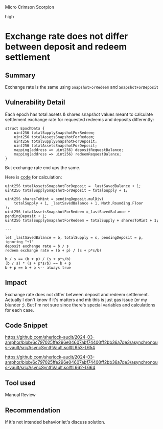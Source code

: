 Micro Crimson Scorpion

high

# Exchange rate does not differ between deposit and redeem settlement

## Summary

Exchange rate is the same using `SnapshotForRedeem` and `SnapshotForDeposit`

## Vulnerability Detail

Each epoch has total assets & shares snapshot values meant to calculate settlement exchange rate for requested redeems and deposits differently:
```solidity
struct EpochData {
    uint256 totalSupplySnapshotForRedeem;
    uint256 totalAssetsSnapshotForRedeem;
    uint256 totalSupplySnapshotForDeposit;
    uint256 totalAssetsSnapshotForDeposit;
    mapping(address => uint256) depositRequestBalance;
    mapping(address => uint256) redeemRequestBalance;
}
```

But exchange rate end ups the same.

Here is [code](https://github.com/sherlock-audit/2024-03-amphor/blob/6c797025ffe296e04607abf74400ff2bb36a7de3/asynchronous-vault/src/AsyncSynthVault.sol#L649-L664) for calculation:
```solidity
uint256 totalAssetsSnapshotForDeposit = _lastSavedBalance + 1;
uint256 totalSupplySnapshotForDeposit = totalSupply + 1;

uint256 sharesToMint = pendingDeposit.mulDiv(
    totalSupply + 1, _lastSavedBalance + 1, Math.Rounding.Floor
);
uint256 totalAssetsSnapshotForRedeem =_lastSavedBalance + pendingDeposit + 1;
uint256 totalSupplySnapshotForRedeem = totalSupply + sharesToMint + 1;

---

let _lastSavedBalance = b, totalSupply = s, pendingDeposit = p, ignoring "+1"
deposit exchange rate = b / s
redeem exchange rate = (b + p) / (s + p*s/b)

b / s == (b + p) / (s + p*s/b)
(b / s) * (s + p*s/b) == b + p
b + p == b + p <-- always true
```

## Impact

Exchange rate does not differ between deposit and redeem settlement. Actually I don't know if it's matters and mb this is just gas issue (or my blunder ;). But I'm not sure since there's special variables and calculations for each case. 

## Code Snippet

https://github.com/sherlock-audit/2024-03-amphor/blob/6c797025ffe296e04607abf74400ff2bb36a7de3/asynchronous-vault/src/AsyncSynthVault.sol#L653-L654

https://github.com/sherlock-audit/2024-03-amphor/blob/6c797025ffe296e04607abf74400ff2bb36a7de3/asynchronous-vault/src/AsyncSynthVault.sol#L662-L664

## Tool used

Manual Review

## Recommendation

If it's not intended behavior let's discuss solution. 
